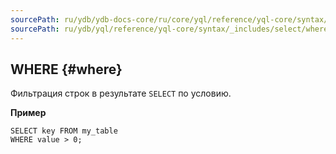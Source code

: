 ```yaml
---
sourcePath: ru/ydb/ydb-docs-core/ru/core/yql/reference/yql-core/syntax/_includes/select/where.md
sourcePath: ru/ydb/yql/reference/yql-core/syntax/_includes/select/where.md
---
```

## WHERE {#where}

Фильтрация строк в результате `SELECT` по условию.

**Пример**

``` yql
SELECT key FROM my_table
WHERE value > 0;
```
